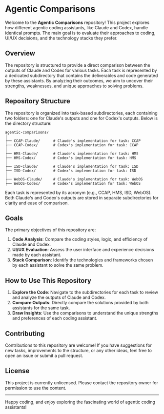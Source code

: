 # Agentic Comparisons

Welcome to the **Agentic Comparisons** repository! This project explores how different agentic coding assistants, like Claude and Codex, handle identical prompts. The main goal is to evaluate their approaches to coding, UI/UX decisions, and the technology stacks they prefer.

## Overview
The repository is structured to provide a direct comparison between the outputs of Claude and Codex for various tasks. Each task is represented by a dedicated subdirectory that contains the deliverables and code generated by these assistants. By analyzing their outcomes, we aim to uncover their strengths, weaknesses, and unique approaches to solving problems.

## Repository Structure
The repository is organized into task-based subdirectories, each containing two folders: one for Claude's outputs and one for Codex's outputs. Below is the directory structure:

```
agentic-comparisons/
│
├── CCAP-Claude/      # Claude's implementation for task: CCAP
├── CCAP-Codex/       # Codex's implementation for task: CCAP
│
├── HMS-Claude/       # Claude's implementation for task: HMS
├── HMS-Codex/        # Codex's implementation for task: HMS
│
├── ISD-Claude/       # Claude's implementation for task: ISD
├── ISD-Codex/        # Codex's implementation for task: ISD
│
├── WebOS-Claude/     # Claude's implementation for task: WebOS
├── WebOS-Codex/      # Codex's implementation for task: WebOS
```

Each task is represented by its acronym (e.g., CCAP, HMS, ISD, WebOS). Both Claude's and Codex's outputs are stored in separate subdirectories for clarity and ease of comparison.

## Goals
The primary objectives of this repository are:

1. **Code Analysis**: Compare the coding styles, logic, and efficiency of Claude and Codex.
2. **UI/UX Evaluation**: Assess the user interface and experience decisions made by each assistant.
3. **Stack Comparison**: Identify the technologies and frameworks chosen by each assistant to solve the same problem.

## How to Use This Repository
1. **Explore the Code**: Navigate to the subdirectories for each task to review and analyze the outputs of Claude and Codex.
2. **Compare Outputs**: Directly compare the solutions provided by both assistants for the same task.
3. **Draw Insights**: Use the comparisons to understand the unique strengths and preferences of each coding assistant.

## Contributing
Contributions to this repository are welcome! If you have suggestions for new tasks, improvements to the structure, or any other ideas, feel free to open an issue or submit a pull request.

## License
This project is currently unlicensed. Please contact the repository owner for permission to use the content.

---

Happy coding, and enjoy exploring the fascinating world of agentic coding assistants!
